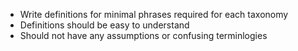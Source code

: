 - Write definitions for minimal phrases required for each taxonomy
- Definitions should be easy to understand
- Should not have any assumptions or confusing terminlogies
